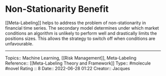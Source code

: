 # Non-Stationarity Benefit
[[Meta-Labeling]] helps to address the problem of non-stationarity in financial time series. The secondary model determines under which market conditions an algorithm is unlikely to perform well and drastically limits the positions sizes. This allows the strategy to switch off when conditions are unfavourable.

---
Topics:: Machine Learning, [[Risk Management]], Meta-Labeling
Reference:: [[Meta-Labeling Theory and Framework]]
Type:: #molecule #novel
Rating :: 8
Date:: 2022-06-28 01:22
Creator:: Jacques

